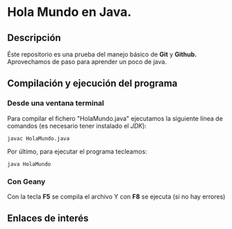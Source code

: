 # Hola Mundo en Java.

## Descripción

Éste repositorio es una prueba del manejo básico de **Git** y **Github.**
Aprovechamos de paso para aprender un poco de java.

## Compilación y ejecución del programa

### Desde una ventana terminal

Para compilar el fichero "HolaMundo.java" ejecutamos la siguiente
línea de comandos (es necesario tener instalado el *JDK*):

```console
javac HolaMundo.java
```

Por último, para ejecutar el programa tecleamos:

```console
java HolaMundo
```

### Con Geany

Con la tecla **F5** se compila el archivo
Y con **F8** se ejecuta (si no hay errores)

## Enlaces de interés


